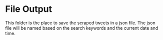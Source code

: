 # File Output

This folder is the place to save the scraped tweets in a json file. The json file will be named based on the search keywords and the current date and time.
